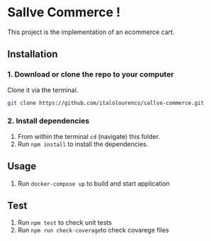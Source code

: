# Sallve Commerce ! 

This project is the implementation of an ecommerce cart.

## Installation
### 1. Download or clone the repo to your computer
Clone it via the terminal.

``` Bash
git clone https://github.com/italolourenco/sallve-commerce.git
```
### 2. Install dependencies
1. From within the terminal `cd` (navigate) this folder.
2. Run `npm install` to install the dependencies.

## Usage
1. Run  `docker-compose up` to build and start application

## Test
1. Run `npm test` to check unit tests
2. Run `npm run check-coverage`to check covarege files